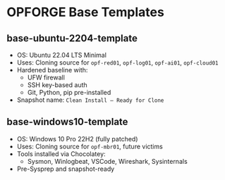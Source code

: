 # OPFORGE Base Templates

## base-ubuntu-2204-template

- OS: Ubuntu 22.04 LTS Minimal
- Uses: Cloning source for `opf-red01`, `opf-log01`, `opf-ai01`, `opf-cloud01`
- Hardened baseline with:
  - UFW firewall
  - SSH key-based auth
  - Git, Python, pip pre-installed
- Snapshot name: `Clean Install – Ready for Clone`

## base-windows10-template

- OS: Windows 10 Pro 22H2 (fully patched)
- Uses: Cloning source for `opf-mbr01`, future victims
- Tools installed via Chocolatey:
  - Sysmon, Winlogbeat, VSCode, Wireshark, Sysinternals
- Pre-Sysprep and snapshot-ready
